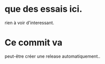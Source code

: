 # que des essais ici.

rien à voir d'interessant.

# Ce commit va 

peut-être créer une release automatiquement..

